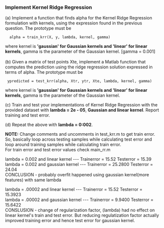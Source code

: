### Implement Kernel Ridge Regression </br>

(a) Implement a function that finds alpha for the Kernel Ridge Regression formulation with kernels, using the
expression found in the previous question. The prototype must be </br>

      alpha = train_krr(X, y, lambda, kernel, gamma) 

where kernel is __'gaussian' for Gaussian kernels and 'linear' for linear kernels__, gamma is the parameter
of the Gaussian kernel. [gamma = 0.001]</br></br>
(b) Given a matrix of test points Xte, implement a Matlab function that
computes the prediction using the ridge regression solution expressed in terms of alpha. The prototype
must be </br>

     ypredicted = test_krr(alpha, Xtr, ytr, Xte, lambda, kernel, gamma)

where kernel is __'gaussian' for Gaussian kernels and 'linear' for linear kernels__, gamma is the parameter
of the Gaussian kernel.</br>

(c) Train and test your implementations of Kernel Ridge Regression with the provided dataset with
__lambda = 2e - 05__, __Gaussian and linear kernel__. Report training and test error. </br>

(d) Repeat the above with __lambda = 0:002__.</br>

__NOTE:__ Change comments and uncomments in test_krr.m to get train error. So, basically loop across testing samples while calculating test error and loop around training samples while calculating train error. </br>
For train error and test error values check main_rr.m </br>

lambda = 0.002 and linear kernel --- Trainerror = 15.52 Testerror = 15.39</br>
lambda = 0.002 and gaussian kernel --- Trainerror = 25.2800 Testerror = 24.04</br>
CONCLUSION - probably overfit happened using gaussian kernel(more features) with same lambda 

lambda = .00002 and linear kernel --- Trainerror = 15.52 Testerror = 15.3923 </br>
lambda = .00002 and gaussian kernel --- Trainerror = 9.9400 Testerror = 15.6422 </br>
CONSLUSION - change of regularization factor, (lambda) had no effect on linear kernel's train and test error. But reducing regulatization factor actually improved training error and hence test error for gaussian kernel.

